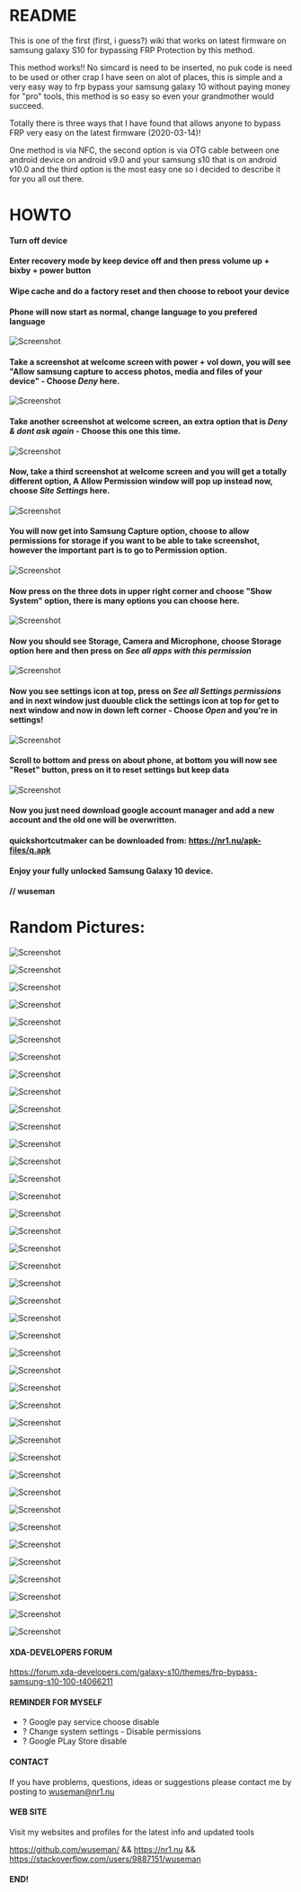 # README

This is one of the first (first, i guess?) wiki that works on latest firmware on samsung galaxy S10 for bypassing FRP Protection by this method.

This method works!! No simcard is need to be inserted, no puk code is need to be used or other crap I have seen on alot of places, this is simple and a very easy way to frp bypass your samsung galaxy 10 without paying money for "pro" tools, this method is so easy so even your grandmother would succeed.

Totally there is three ways that I have found that allows anyone to bypass FRP very easy on the latest firmware (2020-03-14)!

One method is via NFC, the second option is via OTG cable between one android device on android v9.0 and your samsung s10 that is on android v10.0 and the third option is the most easy one so i decided to describe it for you all out there.

# HOWTO

#### Turn off device

#### Enter recovery mode by keep device off and then press volume up + bixby + power button

#### Wipe cache and do a factory reset and then choose to reboot your device

#### Phone will now start as normal, change language to you prefered language

![Screenshot](.previews/1.jpg)
 
#### Take a screenshot at welcome screen with power + vol down, you will see "Allow samsung capture to access photos, media and files of your device" - Choose *Deny* here. 

![Screenshot](.previews/2.jpg)

#### Take another screenshot at welcome screen, an extra option that is *Deny & dont ask again* - Choose this one this time.

![Screenshot](.previews/4.jpg)

#### Now, take a third screenshot at welcome screen and you will get a totally different option, A Allow Permission window will pop up instead now, choose  *Site Settings* here. 

![Screenshot](.previews/6.jpg)

#### You will now get into Samsung Capture option, choose to allow permissions for storage if you want to be able to take screenshot, however the important part is to go to Permission option.

![Screenshot](.previews/7.jpg)

#### Now press on the three dots in upper right corner and choose "Show System" option, there is many options you can choose here. 

![Screenshot](.previews/10.jpg)

#### Now you should see Storage, Camera and Microphone, choose Storage option here and then press on *See all apps with this permission*

![Screenshot](.previews/9.jpg)

#### Now you see settings icon at top, press on *See all Settings permissions* and in next window just duouble click the settings icon at top for get to next window and now in down left corner - Choose *Open* and you're in settings!

![Screenshot](.previews/16.jpg)

#### Scroll to bottom and press on about phone, at bottom you will now see "Reset" button, press on it to reset settings but keep data

![Screenshot](.previews/11.jpg)


#### Now you just need download google account manager and add a new account and the old one will be overwritten.

#### quickshortcutmaker can be downloaded from: https://nr1.nu/apk-files/q.apk

#### Enjoy your fully unlocked Samsung Galaxy 10 device.

#### // wuseman

# Random Pictures: 

![Screenshot](.previews/12.jpg)       

![Screenshot](.previews/13.jpg)       

![Screenshot](.previews/14.jpg)       

![Screenshot](.previews/15.jpg)       

![Screenshot](.previews/16.jpg)       

![Screenshot](.previews/17.jpg)       

![Screenshot](.previews/18.jpg)       

![Screenshot](.previews/19.jpg)       

![Screenshot](.previews/20.jpg)       

![Screenshot](.previews/21.jpg)       

![Screenshot](.previews/22.jpg)       

![Screenshot](.previews/23.jpg)       

![Screenshot](.previews/24.jpg)       

![Screenshot](.previews/25.jpg)       

![Screenshot](.previews/26.jpg)       

![Screenshot](.previews/27.jpg)       

![Screenshot](.previews/28.jpg)       

![Screenshot](.previews/30.jpg)       

![Screenshot](.previews/31.jpg)       

![Screenshot](.previews/32.jpg)       

![Screenshot](.previews/33.jpg)       

![Screenshot](.previews/34.jpg)       

![Screenshot](.previews/35.jpg)       

![Screenshot](.previews/36.jpg)       

![Screenshot](.previews/37.jpg)       

![Screenshot](.previews/38.jpg)       

![Screenshot](.previews/39.jpg)       

![Screenshot](.previews/40.jpg)       

![Screenshot](.previews/41.jpg)       

![Screenshot](.previews/42.jpg)       

![Screenshot](.previews/43.jpg)       

![Screenshot](.previews/44.jpg)       

![Screenshot](.previews/46.jpg)       

![Screenshot](.previews/47.jpg)       

![Screenshot](.previews/48.jpg)       

![Screenshot](.previews/49.jpg)       

![Screenshot](.previews/50.jpg)       

![Screenshot](.previews/51.jpg)       

![Screenshot](.previews/52.jpg)       

![Screenshot](.previews/53.jpg)       


#### XDA-DEVELOPERS FORUM

https://forum.xda-developers.com/galaxy-s10/themes/frp-bypass-samsung-s10-100-t4066211

#### REMINDER FOR MYSELF

* ? Google pay service choose disable
* ? Change system settings - Disable permissions
* ? Google PLay Store disable

#### CONTACT 

If you have problems, questions, ideas or suggestions please contact me by posting to wuseman@nr1.nu

#### WEB SITE

Visit my websites and profiles for the latest info and updated tools

https://github.com/wuseman/ && https://nr1.nu && https://stackoverflow.com/users/9887151/wuseman

#### END!
